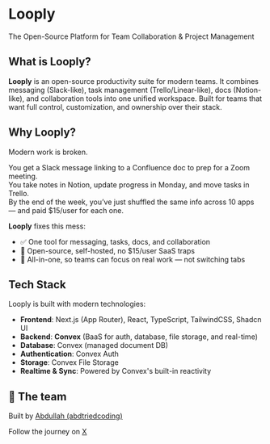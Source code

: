 # Looply

The Open-Source Platform for Team Collaboration & Project Management

## What is Looply?

**Looply** is an open-source productivity suite for modern teams. It combines messaging (Slack-like), task management (Trello/Linear-like), docs (Notion-like), and collaboration tools into one unified workspace. Built for teams that want full control, customization, and ownership over their stack.

## Why Looply?

Modern work is broken.

You get a Slack message linking to a Confluence doc to prep for a Zoom meeting.  
You take notes in Notion, update progress in Monday, and move tasks in Trello.  
By the end of the week, you’ve just shuffled the same info across 10 apps — and paid $15/user for each one.

**Looply** fixes this mess:

- ✅ One tool for messaging, tasks, docs, and collaboration  
- 💸 Open-source, self-hosted, no $15/user SaaS traps  
- 🧠 All-in-one, so teams can focus on real work — not switching tabs  

## Tech Stack

Looply is built with modern technologies:

- **Frontend**: Next.js (App Router), React, TypeScript, TailwindCSS, Shadcn UI  
- **Backend**: **Convex** (BaaS for auth, database, file storage, and real-time)  
- **Database**: Convex (managed document DB)  
- **Authentication**: Convex Auth  
- **Storage**: Convex File Storage  
- **Realtime & Sync**: Powered by Convex's built-in reactivity  

## 🤍 The team

Built by [Abdullah (abdtriedcoding)](https://github.com/abdtriedcoding)

Follow the journey on [X](https://x.com/abdtriedcoding)
